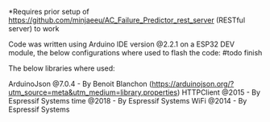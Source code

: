 *Requires prior setup of https://github.com/minjaeeu/AC_Failure_Predictor_rest_server (RESTful server) to work


Code was written using Arduino IDE version @2.2.1 on a ESP32 DEV module, the below configurations where used to flash the code:
#todo finish


The below libraries where used:

ArduinoJson @7.0.4 - By Benoit Blanchon (https://arduinojson.org/?utm_source=meta&utm_medium=library.properties)
HTTPClient @2015 - By Espressif Systems
time @2018 - By Espressif Systems
WiFi @2014 - By Espressif Systems






